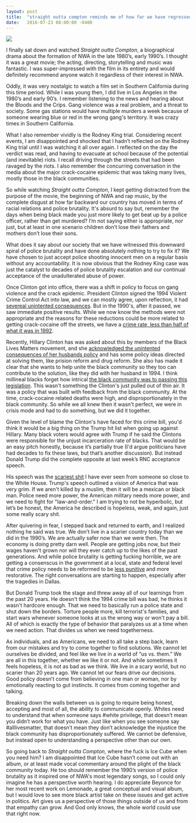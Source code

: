 ```yaml
---
layout: post
title:  "straight outta compton reminds me of how far we have regressed"
date:   2016-07-23 08:00:00 -0400
---
```

![](https://upload.wikimedia.org/wikipedia/en/7/7a/Straight_Outta_Compton_poster.jpg)

I finally sat down and watched *Straight outta Compton*, a biographical drama about the formation of NWA in the late 1980’s, early 1990’s. I thought it was a great movie; the acting, directing, storytelling and music was fantastic. I was super-impressed with the film in its entirety and would definitely recommend anyone watch it regardless of their interest in NWA.

Oddly, it was very nostalgic to watch a film set in Southern California during this time period. While I was young then, I did live in Los Angeles in the 1980’s and early 90’s. I remember listening to the news and hearing about the Bloods and the Crips. Gang violence was a real problem, and a threat to society. Some gas stations would have multiple murders a week because of someone wearing blue or red in the wrong gang's territory. It was crazy times in Southern California.

What I also remember vividly is the Rodney King trial. Considering recent events, I am disappointed and shocked that I hadn’t reflected on the Rodney King trial until I was watching it all over again.  I reflected on the day the verdict was read, and having to evacuate at school because of the potential (and inevitable) riots. I recall driving through the streets that had been ravaged by the riots. I also remember the concurring conversation in the media about the major crack-cocaine epidemic that was taking many lives, mostly those in the black communities.

So while watching *Straight outta Compton*, I kept getting distracted from the purpose of the movie, the beginning of NWA and rap music, by the complete disgust at how far backward our country has moved in terms of racial relations and police brutality. It's absurd to say but, remember the days when being black made you just more likely to get beat up by a police officer, rather than get murdered? I’m not saying either is appropriate, nor just, but at least in one scenario children don’t lose their fathers and mothers don’t lose their sons. 

What does it say about our society that we have witnessed this downward spiral of police brutality and have done absolutely nothing to try to fix it? We have chosen to just accept police shooting innocent men on a regular basis without any accountability. It is now obvious that the Rodney King case was just the catalyst to decades of police brutality escalation and our continual acceptance of the unadulterated abuse of power.

Once Clinton got into office, there was a shift in policy to focus on gang violence and the crack epidemic. President Clinton signed the 1994 Violent Crime Control Act into law, and we can mostly agree, upon reflection, it had [severeal unintented consequences](http://www.npr.org/2014/09/12/347736999/20-years-later-major-crime-bill-viewed-as-terrible-mistake). But in the 1990's, after it passed, we saw immediate positive results. While we now know the methods were not appropriate and the reasons for these reductions could be more related to getting crack-cocaine off the streets, we have a [crime rate, less than half of what it was in 1992](https://ucr.fbi.gov/crime-in-the-u.s/2011/crime-in-the-u.s.-2011/tables/table-1).

Recently, Hillary Clinton has was asked about this by members of the Black Lives Matters movement, and she [acknowledged the unintented consequences of her husbands policy](http://www.democracynow.org/2015/8/19/watch_full_video_of_hillary_clintons) and has some policy ideas directed at solving them, like prision reform and drug reform. She also has made it clear that she wants to help unite the black community so they too can contribute to the solution, like they did with her husband in 1994. I think millineal blacks forget how intrical [the black community was to passing this legislation](http://www.slate.com/articles/news_and_politics/crime/2016/02/why_many_black_politicians_backed_the_1994_crime_bill_championed_by_the.html). This wasn't something the Clinton's just pulled out of thin air. It was a policy that was built with feedback from the black community. At the time, crack-cocaine related deaths were high, and disproportionately in the black community. So while we all knew then it wasn't perfect, we were in crisis mode and had to do something, but we did it together.

Given the level of blame the Clinton's have faced for this crime bill, you'd think it would be a big thing on the Trump hit list when going up against Hillary. Many black voters would agree with Trump if he said the Clintons were responsible for the unjust incarceration rate of blacks. That would be an easy pitch honestly, because it’s partially true (I'd argue politicians have had decades to fix these laws, but that’s another discussion). But instead Donald Trump did the complete opposite at last week’s RNC acceptance speech.

His speech was the [scariest shit](https://www.thenation.com/article/donald-trumps-angry-dark-speech-caps-off-a-disaster-rnc/) I have ever seen from someone so close to the White House. Trump's speech outlined a vision of America that was very grim. If we aren't killed by a muslim, then it will be a mexican or black man. Police need more power, the American military needs more power, and we need to fight for "law-and-order." I am trying to not be hyperbolic, but let’s be honest, the America he described is hopeless, weak, and again, just some really scary shit.

After quivering in fear, I stepped back and returned to earth, and I realized nothing he said was true. We don’t live in a scarier country today than we did in the 1990’s. We are actually safer now than we were then. The economy is doing pretty darn well. People are getting jobs now, but their wages haven't grown nor will they ever catch up to the likes of the past generations. And while police brutality is getting fucking horrible, we are getting a consenscus in the government at a local, state and federal level that crime policy needs to be reformed to be [less punitive](http://www.huffingtonpost.com/entry/federal-justice-reform-poll_us_56be1a95e4b08ffac124f71e) and more restorative. The right conversations are starting to happen, especially after the tragedies in Dallas.

But Donald Trump took the stage and threw away all of our learnings from the past 20 years. He doesn't think the 1994 crime bill was bad, he thinks it wasn't hardcore enough. That we need to basically run a police state and shut down the borders. Torture people more, kill terrorist's families, and start wars whenever someone looks at us the wrong way or won't pay a bill. All of which is exactly the type of behavior that paralyzes us at a time when we need action. That divides us when we need togetherness.

As individuals, and as Americans, we need to all take a step back, learn from our mistakes and try to come together to find solutions. We cannot let ourselves be divided, and feel like we live in a world of “us vs. them.” We are all in this together, whether we like it or not. And while sometimes it feels hopeless, it is not as bad as we think. We live in a scary world, but no scarier than 20 years ago. We cannot let our fears drive our decisions. Good policy doesn’t come from believing in one man or woman, nor by emotionally reacting to gut instincts. It comes from coming together and talking. 

Breaking down the walls between us is going to require being honest, accepting and most of all, the ability to communicate openly. Whites need to understand that when someone says #white privilege, that doesn’t mean you didn’t work for what you have. Just like when you see someone say #alllivesmatter, that doesn’t mean they don’t acknowledge the injustice the black community has disproportionately suffered. We cannot be defensive, but instead open to understanding a perspective other than our own.

So going back to *Straight outta Compton*, where the fuck is Ice Cube when you need him? I am disappointed that Ice Cube hasn’t come out with an album, or at least made vocal commentary around the plight of the black community today. He too should remember the 1990’s version of police brutality as it inspired one of NWA's most legendary songs, so I could only imagine he has a perspective worth hearing. I do appreciate Beyonce for her most recent work on Lemonade, a great conceptual and visual album, but I would love to see more black artist take on these issues and get active in politics. Art gives us a perspective of those things outside of us and from that empathy can grow. And God only knows, the whole world could use that right now.

